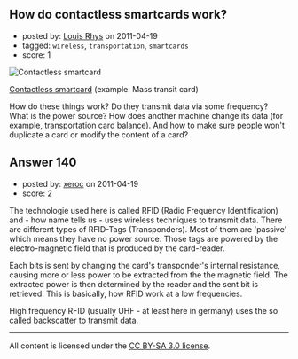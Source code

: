 ## How do contactless smartcards work?

- posted by: [Louis Rhys](https://stackexchange.com/users/-1/92-louis-rhys) on 2011-04-19
- tagged: `wireless`, `transportation`, `smartcards`
- score: 1

![Contactless smartcard][1] 

[Contactless smartcard](http://en.wikipedia.org/wiki/Contactless_smartcard) (example: Mass transit card)

How do these things work? Do they transmit data via some frequency? What is the power source? How does another machine change its data (for example, transportation card balance). And how to make sure people won't duplicate a card or modify the content of a card?


  [1]: http://i.imgur.com/xD0gv.jpg


## Answer 140

- posted by: [xeroc](https://stackexchange.com/users/-1/106-xeroc) on 2011-04-19
- score: 2

The technologie used here is called RFID (Radio Frequency Identification) and - how name tells us - uses wireless techniques to transmit data. There are different types of RFID-Tags (Transponders). Most of them are 'passive' which means they have no power source. Those tags are powered by the electro-magnetic field that is produced by the card-reader.

Each bits is sent by changing the card's transponder's internal resistance, causing more or less power to be extracted from the the magnetic field. The extracted power is then determined by the reader and the sent bit is retrieved. This is basically, how RFID work at a low frequencies.

High frequency RFID (usually UHF - at least here in germany) uses the so called backscatter to transmit data.



---

All content is licensed under the [CC BY-SA 3.0 license](https://creativecommons.org/licenses/by-sa/3.0/).
